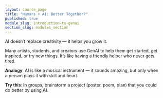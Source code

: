 ```yaml
---
layout: course_page
title: "Humans + AI: Better Together?"
published: true
module_slug: introduction-to-genai
section_slug: modules_section
---
```


AI doesn’t replace creativity — it helps you grow it.

Many artists, students, and creators use GenAI to help them get started, get inspired, or try new things. It’s like having a friendly helper who never gets tired.

**Analogy**: AI is like a musical instrument — it sounds amazing, but only when a person plays it with skill and heart.

**Try this**: In groups, brainstorm a project (poster, poem, plan) that you could do better by using AI.